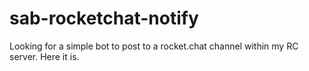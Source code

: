 # sab-rocketchat-notify
Looking for a simple bot to post to a rocket.chat channel within my RC server. Here it is.
